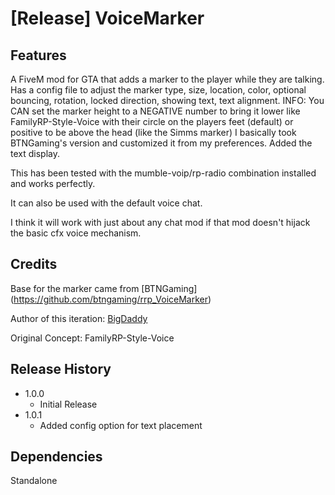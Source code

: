 # [Release] VoiceMarker

## Features

A FiveM mod for GTA that adds a marker to the player while they are talking. 
Has a  config file to adjust the marker type, size, location, color, optional bouncing, rotation, locked direction, showing text, text alignment.
INFO: You CAN set the marker height to a NEGATIVE number to bring it lower like FamilyRP-Style-Voice with their circle on the players feet (default) or positive to be above the head (like the Simms marker)
I basically took BTNGaming's version and customized it from my preferences. Added the text display.

This has been tested with the mumble-voip/rp-radio combination installed and works perfectly.

It can also be used with the default voice chat.

I think it will work with just about any chat mod if that mod doesn't hijack the basic cfx voice mechanism.

## Credits
Base for the marker came from [BTNGaming] (https://github.com/btngaming/rrp_VoiceMarker)

Author of this iteration: [BigDaddy](https://github.com/darinbeard/VoiceMarker)

Original Concept: FamilyRP-Style-Voice

## Release History

* 1.0.0
    * Initial Release
* 1.0.1
	* Added config option for text placement
	
## Dependencies
Standalone
